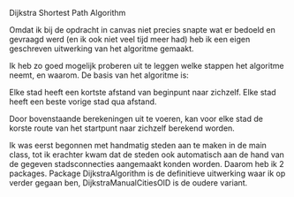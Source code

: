 Dijkstra Shortest Path Algorithm


Omdat ik bij de opdracht in canvas niet precies snapte wat er bedoeld en gevraagd werd
(en ik ook niet veel tijd meer had) heb ik een eigen geschreven uitwerking van het algoritme gemaakt.

Ik heb zo goed mogelijk proberen uit te leggen welke stappen het algoritme neemt, en waarom. De basis van het algoritme is:

Elke stad heeft een kortste afstand van beginpunt naar zichzelf.
Elke stad heeft een beste vorige stad qua afstand.

Door bovenstaande berekeningen uit te voeren, kan voor elke stad de korste route van het startpunt naar zichzelf 
berekend worden.


Ik was eerst begonnen met handmatig steden aan te maken in de main class, tot ik erachter kwam dat de steden ook 
automatisch aan de hand van de gegeven stadsconnecties aangemaakt konden worden. Daarom heb ik 2 packages. 
Package DijkstraAlgorithm is de definitieve uitwerking waar ik op verder gegaan ben, DijkstraManualCitiesOlD is de 
oudere variant.
